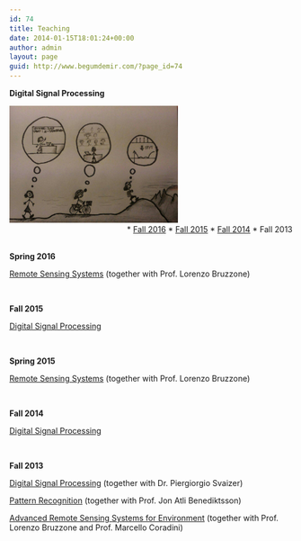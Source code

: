 ```yaml
---
id: 74
title: Teaching
date: 2014-01-15T18:01:24+00:00
author: admin
layout: page
guid: http://www.begumdemir.com/?page_id=74
---
```

**Digital Signal Processing**

<div>
  <div style="float:left">
    <img src="assets/images/dsp_1.jpg" width="300px">
  </div>
  <div style="float:right">
    * <a title="Digital Signal Processing" href="http://rslab-tech.disi.unitn.it/moodle/course/view.php?id=11" target="_blank">Fall 2016</a>
    * <a title="Digital Signal Processing" href="http://rslab-tech.disi.unitn.it/moodle/course/view.php?id=8" target="_blank">Fall 2015</a>
    * <a title="Digital Signal Processing" href="http://rslab-tech.disi.unitn.it/moodle/course/view.php?id=3" target="_blank">Fall 2014</a>
    * Fall 2013
  </div>
  <br style="clear:both;"/>
</div>

<br />

****Spring 2016****

<a title="Remote Sensing Systems" href="http://rslab-tech.disi.unitn.it/moodle/course/view.php?id=10" target="_blank">Remote Sensing Systems</a> (together with Prof. Lorenzo Bruzzone)

&nbsp;

****Fall 2015****

<a title="Digital Signal Processing" href="http://rslab-tech.disi.unitn.it/moodle/course/view.php?id=8" target="_blank">Digital Signal Processing</a>

&nbsp;

****Spring 2015****

<a title="Remote Sensing Systems" href="http://rslab-tech.disi.unitn.it/moodle/course/view.php?id=6" target="_blank">Remote Sensing Systems</a> (together with Prof. Lorenzo Bruzzone)

&nbsp;

****Fall 2014****

<a title="Digital Signal Processing" href="http://rslab-tech.disi.unitn.it/moodle/course/view.php?id=3" target="_blank">Digital Signal Processing</a>

&nbsp;

****Fall 2013****

<a title="Digital Signal Processing" href="http://rslab.disi.unitn.it/corsi/DSP/index.htm" target="_blank">Digital Signal Processing</a> (together with Dr. Piergiorgio Svaizer)

<a title="Pattern Recognition" href="http://rslab.disi.unitn.it/corsi/TTR/index.htm" target="_blank">Pattern Recognition</a> (together with Prof. Jon Atli Benediktsson)

<a title="Advanced Remote Sensing Systems for Environment" href="http://rslab.disi.unitn.it/corsi/ARSSE/index.htm" target="_blank">Advanced Remote Sensing Systems for Environment</a> (together with Prof. Lorenzo Bruzzone and Prof. Marcello Coradini)